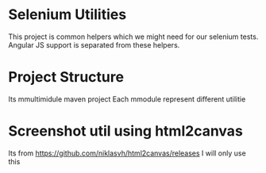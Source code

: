 # Selenium Utilities
This project is common helpers which we might need for our selenium tests. 
Angular JS support is separated from these helpers. 

# Project Structure 
Its mmultimidule maven project 
Each mmodule represent different utilitie


# Screenshot util using html2canvas
Its from https://github.com/niklasvh/html2canvas/releases
I will only use this 
